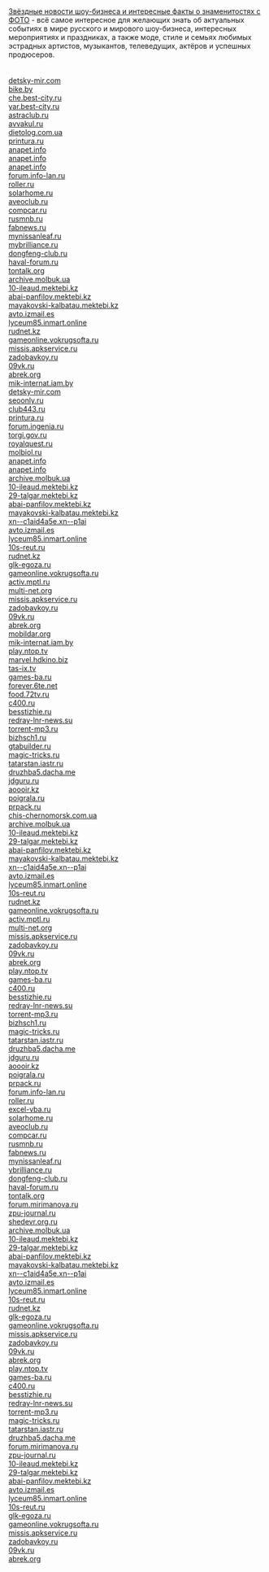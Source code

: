 <html lang="ru">
  <header>
    <meta charset="utf-8">
  </header>
  <body>
    <div class="content">
<br><br>
      <a href="http://www.newstheme.ru/?page_id=12208" title="Звёздные новости шоу-бизнеса и интересные факты о знаменитостях с ФОТО">Звёздные новости шоу-бизнеса и интересные факты о знаменитостях с ФОТО</a> - всё самое интересное для желающих знать об актуальных событиях в мире русского и мирового шоу-бизнеса, интересных мероприятиях и праздниках, а также моде, стиле и семьях любимых эстрадных артистов, музыкантов, телеведущих, актёров и успешных продюсеров.
<br><br><br>
<a href="http://detsky-mir.com/blog/36232/dostoinstva_klimaticheskoj_tehniki">detsky-mir.com</a><br>
<a href="http://bike.by/forum/viewtopic.php?f=77&t=10306&p=15162#p15162">bike.by</a><br>
<a href="http://che.best-city.ru/forum/thread43196/#reply68111">che.best-city.ru</a><br>
<a href="http://yar.best-city.ru/forum/thread57260/#reply60702">yar.best-city.ru</a><br>
<a href="http://astraclub.ru/members/202824-stasika">astraclub.ru</a><br>
<a href="http://avvakul.ru/forum/memberlist.php?mode=viewprofile&u=8838">avvakul.ru</a><br>
<a href="http://dietolog.com.ua/forum/viewtopic.php?p=396860#396860">dietolog.com.ua</a><br>
<a href="http://printura.ru/clients/13001/">printura.ru</a><br>
<a href="http://anapet.info/catalog//link/188540">anapet.info</a><br>
<a href="http://anapet.info/catalog//link/188541">anapet.info</a><br>
<a href="http://anapet.info/catalog//link/188542">anapet.info</a><br>
<a href="http://forum.info-lan.ru/index.php?showtopic=27947&st=0&gopid=448976&#entry448976">forum.info-lan.ru</a><br>
<a href="http://roller.ru/newforum/profile.php?mode=viewprofile&u=98653">roller.ru</a><br>
<a href="http://solarhome.ru/forum/index.php?action=profile;u=9637">solarhome.ru</a><br>
<a href="http://aveoclub.ru/forum/index.php?showuser=250046">aveoclub.ru</a><br>
<a href="http://compcar.ru/forum/member.php?u=88555">compcar.ru</a><br>
<a href="http://rusmnb.ru/index.php?action=profile;u=54018">rusmnb.ru</a><br>
<a href="http://fabnews.ru/forum/member.php?u=3975">fabnews.ru</a><br>
<a href="http://mynissanleaf.ru/profile.php?section=about&id=8549">mynissanleaf.ru</a><br>
<a href="http://mybrilliance.ru/profile.php?section=about&id=3524">mybrilliance.ru</a><br>
<a href="http://dongfeng-club.ru/profile.php?section=about&id=4393">dongfeng-club.ru</a><br>
<a href="http://haval-forum.ru/profile.php?section=about&id=3373">haval-forum.ru</a><br>
<a href="http://tontalk.org/members/1390/">tontalk.org</a><br>
<a href="http://archive.molbuk.ua/user/KatyST/">archive.molbuk.ua</a><br>
<a href="http://10-ileaud.mektebi.kz/user/KatyST/">10-ileaud.mektebi.kz</a><br>
<a href="http://abai-panfilov.mektebi.kz/user/KatyST/">abai-panfilov.mektebi.kz</a><br>
<a href="http://mayakovski-kalbatau.mektebi.kz/user/KatyST/">mayakovski-kalbatau.mektebi.kz</a><br>
<a href="http://avto.izmail.es/user/KatyST/">avto.izmail.es</a><br>
<a href="http://lyceum85.inmart.online/user/KatyST/">lyceum85.inmart.online</a><br>
<a href="http://rudnet.kz/index.php?subaction=userinfo&user=KatyST">rudnet.kz</a><br>
<a href="http://gameonline.vokrugsofta.ru/user/KatyST/">gameonline.vokrugsofta.ru</a><br>
<a href="http://missis.apkservice.ru/index.php?subaction=userinfo&user=KatyST">missis.apkservice.ru</a><br>
<a href="http://zadobavkoy.ru/user/KatyST/">zadobavkoy.ru</a><br>
<a href="http://09vk.ru/user/KatyST/">09vk.ru</a><br>
<a href="http://abrek.org/user/KatyST/">abrek.org</a><br>
<a href="http://mik-internat.iam.by/user/KatyST/">mik-internat.iam.by</a><br>
<a href="http://detsky-mir.com/blog/36236/ot_chego_zavisjat_ceny_na_kondicionery">detsky-mir.com</a><br>
<a href="http://seoonly.ru/hosting/luchshij-xosting-vps-serveri/">seoonly.ru</a><br>
<a href="http://club443.ru/index.php?showuser=118469">club443.ru</a><br>
<a href="http://printura.ru/clients/13001/">printura.ru</a><br>
<a href="http://forum.ingenia.ru/profile.php?id=44291">forum.ingenia.ru</a><br>
<a href="http://torgi.gov.ru/forum/user/profile/1534068.page">torgi.gov.ru</a><br>
<a href="http://royalquest.ru/forum/index.php?showuser=3581520">royalquest.ru</a><br>
<a href="http://molbiol.ru/forums/index.php?showuser=1197246">molbiol.ru</a><br>
<a href="http://anapet.info/catalog//link/188538">anapet.info</a><br>
<a href="http://anapet.info/catalog//link/188539">anapet.info</a><br>
<a href="http://archive.molbuk.ua/user/KatyST/">archive.molbuk.ua</a><br>
<a href="http://10-ileaud.mektebi.kz/user/KatyST/">10-ileaud.mektebi.kz</a><br>
<a href="http://29-talgar.mektebi.kz/user/KatyST/">29-talgar.mektebi.kz</a><br>
<a href="http://abai-panfilov.mektebi.kz/user/KatyST/">abai-panfilov.mektebi.kz</a><br>
<a href="http://mayakovski-kalbatau.mektebi.kz/user/KatyST/">mayakovski-kalbatau.mektebi.kz</a><br>
<a href="http://xn--c1aid4a5e.xn--p1ai/user/KatyST/">xn--c1aid4a5e.xn--p1ai</a><br>
<a href="http://avto.izmail.es/user/KatyST/">avto.izmail.es</a><br>
<a href="http://lyceum85.inmart.online/user/KatyST/">lyceum85.inmart.online</a><br>
<a href="http://10s-reut.ru/user/KatyST/">10s-reut.ru</a><br>
<a href="http://rudnet.kz/index.php?subaction=userinfo&user=KatyST">rudnet.kz</a><br>
<a href="http://glk-egoza.ru/user/KatyST/">glk-egoza.ru</a><br>
<a href="http://gameonline.vokrugsofta.ru/user/KatyST/">gameonline.vokrugsofta.ru</a><br>
<a href="http://activ.mptl.ru/user/KatyST/">activ.mptl.ru</a><br>
<a href="http://multi-net.org/index.php?subaction=userinfo&user=KatyST">multi-net.org</a><br>
<a href="http://missis.apkservice.ru/index.php?subaction=userinfo&user=KatyST">missis.apkservice.ru</a><br>
<a href="http://zadobavkoy.ru/user/KatyST/">zadobavkoy.ru</a><br>
<a href="http://09vk.ru/user/KatyST/">09vk.ru</a><br>
<a href="http://abrek.org/user/KatyST/">abrek.org</a><br>
<a href="http://mobildar.org/user/KatyST/">mobildar.org</a><br>
<a href="http://mik-internat.iam.by/user/KatyST/">mik-internat.iam.by</a><br>
<a href="http://play.ntop.tv/user/KondizionerM/">play.ntop.tv</a><br>
<a href="http://marvel.hdkino.biz/user/KondizionerM/">marvel.hdkino.biz</a><br>
<a href="http://tas-ix.tv/user/KondizionerM/">tas-ix.tv</a><br>
<a href="http://games-ba.ru/user/KondizionerM/">games-ba.ru</a><br>
<a href="http://forever.6te.net/user/KondizionerM/">forever.6te.net</a><br>
<a href="http://food.72tv.ru/user/KondizionerM/">food.72tv.ru</a><br>
<a href="http://c400.ru/index.php?subaction=userinfo&user=KondizionerM">c400.ru</a><br>
<a href="http://besstizhie.ru/user/KondizionerM/">besstizhie.ru</a><br>
<a href="http://redray-lnr-news.su/user/KondizionerM/">redray-lnr-news.su</a><br>
<a href="http://torrent-mp3.ru/user/KondizionerM/">torrent-mp3.ru</a><br>
<a href="http://bizhsch1.ru/user/KondizionerM/">bizhsch1.ru</a><br>
<a href="http://gtabuilder.ru/user/KondizionerM/">gtabuilder.ru</a><br>
<a href="http://magic-tricks.ru/user/KondizionerM/">magic-tricks.ru</a><br>
<a href="http://tatarstan.iastr.ru/user/KondizionerM/">tatarstan.iastr.ru</a><br>
<a href="http://druzhba5.dacha.me/user/KondizionerM/">druzhba5.dacha.me</a><br>
<a href="http://jdguru.ru/user/KondizionerM/">jdguru.ru</a><br>
<a href="http://aoooir.kz/user/KondizionerM/">aoooir.kz</a><br>
<a href="http://poigrala.ru/user/KondizionerM/">poigrala.ru</a><br>
<a href="http://prpack.ru/user/KondizionerM/">prpack.ru</a><br>
<a href="http://chis-chernomorsk.com.ua/user/KondizionerM/">chis-chernomorsk.com.ua</a><br>
<a href="http://archive.molbuk.ua/user/BrestBest/">archive.molbuk.ua</a><br>
<a href="http://10-ileaud.mektebi.kz/user/BrestBest/">10-ileaud.mektebi.kz</a><br>
<a href="http://29-talgar.mektebi.kz/user/BrestBest/">29-talgar.mektebi.kz</a><br>
<a href="http://abai-panfilov.mektebi.kz/user/BrestBest/">abai-panfilov.mektebi.kz</a><br>
<a href="http://mayakovski-kalbatau.mektebi.kz/user/BrestBest/">mayakovski-kalbatau.mektebi.kz</a><br>
<a href="http://xn--c1aid4a5e.xn--p1ai/user/BrestBest/">xn--c1aid4a5e.xn--p1ai</a><br>
<a href="http://avto.izmail.es/user/BrestBest/">avto.izmail.es</a><br>
<a href="http://lyceum85.inmart.online/user/BrestBest/">lyceum85.inmart.online</a><br>
<a href="http://10s-reut.ru/user/BrestBest/">10s-reut.ru</a><br>
<a href="http://rudnet.kz/index.php?subaction=userinfo&user=BrestBest">rudnet.kz</a><br>
<a href="http://gameonline.vokrugsofta.ru/user/BrestBest/">gameonline.vokrugsofta.ru</a><br>
<a href="http://activ.mptl.ru/user/BrestBest/">activ.mptl.ru</a><br>
<a href="http://multi-net.org/index.php?subaction=userinfo&user=BrestBest">multi-net.org</a><br>
<a href="http://missis.apkservice.ru/index.php?subaction=userinfo&user=BrestBest">missis.apkservice.ru</a><br>
<a href="http://zadobavkoy.ru/user/BrestBest/">zadobavkoy.ru</a><br>
<a href="http://09vk.ru/user/BrestBest/">09vk.ru</a><br>
<a href="http://abrek.org/user/BrestBest/">abrek.org</a><br>
<a href="http://play.ntop.tv/user/BrestBest/">play.ntop.tv</a><br>
<a href="http://games-ba.ru/user/BrestBest/">games-ba.ru</a><br>
<a href="http://c400.ru/index.php?subaction=userinfo&user=BrestBest">c400.ru</a><br>
<a href="http://besstizhie.ru/user/BrestBest/">besstizhie.ru</a><br>
<a href="http://redray-lnr-news.su/user/BrestBest/">redray-lnr-news.su</a><br>
<a href="http://torrent-mp3.ru/user/BrestBest/">torrent-mp3.ru</a><br>
<a href="http://bizhsch1.ru/user/BrestBest/">bizhsch1.ru</a><br>
<a href="http://magic-tricks.ru/user/BrestBest/">magic-tricks.ru</a><br>
<a href="http://tatarstan.iastr.ru/user/BrestBest/">tatarstan.iastr.ru</a><br>
<a href="http://druzhba5.dacha.me/user/BrestBest/">druzhba5.dacha.me</a><br>
<a href="http://jdguru.ru/user/BrestBest/">jdguru.ru</a><br>
<a href="http://aoooir.kz/user/BrestBest/">aoooir.kz</a><br>
<a href="http://poigrala.ru/user/BrestBest/">poigrala.ru</a><br>
<a href="http://prpack.ru/user/BrestBest/">prpack.ru</a><br>
<a href="http://forum.info-lan.ru/index.php?showtopic=27947&st=0&gopid=448976&#entry448976">forum.info-lan.ru</a><br>
<a href="http://roller.ru/newforum/profile.php?mode=viewprofile&u=98653">roller.ru</a><br>
<a href="http://excel-vba.ru/forum/index.php?action=profile;u=15616">excel-vba.ru</a><br>
<a href="http://solarhome.ru/forum/index.php?action=profile;u=9637">solarhome.ru</a><br>
<a href="http://aveoclub.ru/forum/index.php?showuser=250046">aveoclub.ru</a><br>
<a href="http://compcar.ru/forum/member.php?u=88555">compcar.ru</a><br>
<a href="http://rusmnb.ru/index.php?action=profile;u=54018">rusmnb.ru</a><br>
<a href="http://fabnews.ru/forum/member.php?u=3975">fabnews.ru</a><br>
<a href="http://mynissanleaf.ru/profile.php?section=about&id=8549">mynissanleaf.ru</a><br>
<a href="http://mybrilliance.ru/profile.php?section=about&id=3524">ybrilliance.ru</a><br>
<a href="http://dongfeng-club.ru/profile.php?section=about&id=4393">dongfeng-club.ru</a><br>
<a href="http://haval-forum.ru/profile.php?section=about&id=3373">haval-forum.ru</a><br>
<a href="http://tontalk.org/members/1390/">tontalk.org</a><br>
<a href="http://forum.mirimanova.ru/index.php?showuser=186433">forum.mirimanova.ru</a><br>
<a href="http://zpu-journal.ru/forum/read.php?TID=81&MID=5800#message5800">zpu-journal.ru</a><br>
<a href="http://shedevr.org.ru/forum/viewtopic.php?p=45461#45461">shedevr.org.ru</a><br>
<a href="http://archive.molbuk.ua/user/KlimatGrodno/">archive.molbuk.ua</a><br>
<a href="http://10-ileaud.mektebi.kz/user/VitebskKlimat/">10-ileaud.mektebi.kz</a><br>
<a href="http://29-talgar.mektebi.kz/user/VitebskKlimat/">29-talgar.mektebi.kz</a><br>
<a href="http://abai-panfilov.mektebi.kz/user/VitebskKlimat/">abai-panfilov.mektebi.kz</a><br>
<a href="http://mayakovski-kalbatau.mektebi.kz/user/KlimatGrodno/">mayakovski-kalbatau.mektebi.kz</a><br>
<a href="http://xn--c1aid4a5e.xn--p1ai/user/KlimatGrodno/">xn--c1aid4a5e.xn--p1ai</a><br>
<a href="http://avto.izmail.es/user/VitebskKlimat/">avto.izmail.es</a><br>
<a href="http://lyceum85.inmart.online/user/VitebskKlimat/">lyceum85.inmart.online</a><br>
<a href="http://10s-reut.ru/user/VitebskKlimat/">10s-reut.ru</a><br>
<a href="http://rudnet.kz/index.php?subaction=userinfo&user=KlimatGrodno">rudnet.kz</a><br>
<a href="http://glk-egoza.ru/user/VitebskKlimat/">glk-egoza.ru</a><br>
<a href="http://gameonline.vokrugsofta.ru/user/VitebskKlimat/">gameonline.vokrugsofta.ru</a><br>
<a href="http://missis.apkservice.ru/index.php?subaction=userinfo&user=VitebskKlimat">missis.apkservice.ru</a><br>
<a href="http://zadobavkoy.ru/user/VitebskKlimat/">zadobavkoy.ru</a><br>
<a href="http://09vk.ru/user/VitebskKlimat/">09vk.ru</a><br>
<a href="http://abrek.org/user/VitebskKlimat/">abrek.org</a><br>
<a href="http://play.ntop.tv/user/KlimatGrodno/">play.ntop.tv</a><br>
<a href="http://games-ba.ru/user/KlimatGrodno/">games-ba.ru</a><br>
<a href="http://c400.ru/index.php?subaction=userinfo&user=KlimatGrodno">c400.ru</a><br>
<a href="http://besstizhie.ru/user/KlimatGrodno/">besstizhie.ru</a><br>
<a href="http://redray-lnr-news.su/user/KlimatGrodno/">redray-lnr-news.su</a><br>
<a href="http://torrent-mp3.ru/user/KlimatGrodno/">torrent-mp3.ru</a><br>
<a href="http://magic-tricks.ru/user/KlimatGrodno/">magic-tricks.ru</a><br>
<a href="http://tatarstan.iastr.ru/user/KlimatGrodno/">tatarstan.iastr.ru</a><br>
<a href="http://druzhba5.dacha.me/user/KlimatGrodno/">druzhba5.dacha.me</a><br>
<a href="http://forum.mirimanova.ru/index.php?showuser=186433">forum.mirimanova.ru</a><br>
<a href="http://zpu-journal.ru/forum/read.php?TID=81&MID=5800#message5800">zpu-journal.ru</a><br>
<a href="http://10-ileaud.mektebi.kz/user/VitebskKlimat/">10-ileaud.mektebi.kz</a><br>
<a href="http://29-talgar.mektebi.kz/user/VitebskKlimat/">29-talgar.mektebi.kz</a><br>
<a href="http://abai-panfilov.mektebi.kz/user/VitebskKlimat/">abai-panfilov.mektebi.kz</a><br>
<a href="http://avto.izmail.es/user/VitebskKlimat/">avto.izmail.es</a><br>
<a href="http://lyceum85.inmart.online/user/VitebskKlimat/">lyceum85.inmart.online</a><br>
<a href="http://10s-reut.ru/user/VitebskKlimat/">10s-reut.ru</a><br>
<a href="http://glk-egoza.ru/user/VitebskKlimat/">glk-egoza.ru</a><br>
<a href="http://gameonline.vokrugsofta.ru/user/VitebskKlimat/">gameonline.vokrugsofta.ru</a><br>
<a href="http://missis.apkservice.ru/index.php?subaction=userinfo&user=VitebskKlimat">missis.apkservice.ru</a><br>
<a href="http://zadobavkoy.ru/user/VitebskKlimat/">zadobavkoy.ru</a><br>
<a href="http://09vk.ru/user/VitebskKlimat/">09vk.ru</a><br>
<a href="http://abrek.org/user/VitebskKlimat/">abrek.org</a><br>
<br><br>
    </div>
    <footer></footer>
  </body>
</html>
